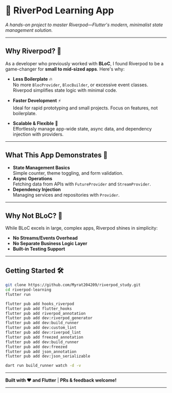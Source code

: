 # 🌊 RiverPod Learning App  
*A hands-on project to master Riverpod—Flutter's modern, minimalist state management solution.*  

---

## Why Riverpod? 🚀  
As a developer who previously worked with **BLoC**, I found Riverpod to be a game-changer for **small to mid-sized apps**. Here's why:  

- **Less Boilerplate** 🔥  
  No more `BlocProvider`, `BlocBuilder`, or excessive event classes. Riverpod simplifies state logic with minimal code.  

- **Faster Development** ⚡  
  Ideal for rapid prototyping and small projects. Focus on features, not boilerplate.  

- **Scalable & Flexible** 📏  
  Effortlessly manage app-wide state, async data, and dependency injection with providers.  

---

## What This App Demonstrates 📱  
- **State Management Basics**  
  Simple counter, theme toggling, and form validation.  
- **Async Operations**  
  Fetching data from APIs with `FutureProvider` and `StreamProvider`.  
- **Dependency Injection**  
  Managing services and repositories with `Provider`.  

---

## Why Not BLoC? 🤔  
While BLoC excels in large, complex apps, Riverpod shines in simplicity:  
- **No Streams/Events Overhead**  
- **No Separate Business Logic Layer**  
- **Built-in Testing Support**  

---

## Getting Started 🛠️  
```bash
git clone https://github.com/Myrat204209/riverpod_study.git
cd riverpod-learning
flutter run

flutter pub add hooks_riverpod
flutter pub add flutter_hooks
flutter pub add riverpod_annotation
flutter pub add dev:riverpod_generator
flutter pub add dev:build_runner
flutter pub add dev:custom_lint
flutter pub add dev:riverpod_lint
flutter pub add freezed_annotation
flutter pub add dev:build_runner
flutter pub add dev:freezed
flutter pub add json_annotation
flutter pub add dev:json_serializable

dart run build_runner watch -d -v

```  

---

**Built with ❤️ and Flutter** | **PRs & feedback welcome!**  

---
